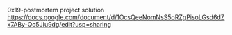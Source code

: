 0x19-postmortem project solution  https://docs.google.com/document/d/1OcsQeeNomNsS5oRZgPisoLGsd6dZx7ABy-Qc5JIu9dg/edit?usp=sharing
